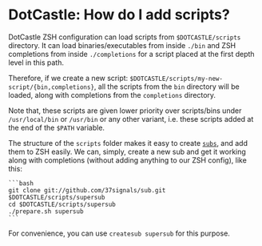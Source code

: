 # DotCastle: How do I add scripts?

DotCastle ZSH configuration can load scripts from `$DOTCASTLE/scripts`
directory. It can load binaries/executables from inside `./bin` and ZSH
completions from inside `./completions` for a script placed at the first
depth level in this path.

Therefore, if we create a new script:
`$DOTCASTLE/scripts/my-new-script/{bin,completions}`, all the scripts
from the `bin` directory will be loaded, along with completions from the
`completions` directory.

Note that, these scripts are given lower priority over scripts/bins
under `/usr/local/bin` or `/usr/bin` or any other variant, i.e. these
scripts added at the end of the `$PATH` variable.

The structure of the `scripts` folder makes it easy to create
[`subs`](https://github.com/basecamp/sub), and add them to ZSH easily.
We can, simply, create a new sub and get it working along with
completions (without adding anything to our ZSH config), like this:

    ```bash
    git clone git://github.com/37signals/sub.git $DOTCASTLE/scripts/supersub
    cd $DOTCASTLE/scripts/supersub
    ./prepare.sh supersub
    ```

For convenience, you can use `createsub supersub` for this purpose.
